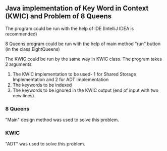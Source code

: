 ## Java implementation of Key Word in Context (KWIC) and Problem of 8 Queens

The program could be run with the help of IDE (IntelliJ IDEA is recommended)

8 Queens program could be run with the help of main method "run" button (in the class EightQueens)

The KWIC could be run by the same way in KWIC class. 
The program takes 2 arguments:
1. The KWIC implementation to be used- 1 for Shared Storage Implementation and 2 for ADT Implementation
2. The keywords to be indexed
3. The keywords to be ignored in the KWIC output
(end of input with two new lines)


### 8 Queens
"Main" design method was used to solve this problem.

### KWIC
"ADT" was used to solve this problem.

